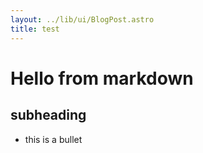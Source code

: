 ```yaml
---
layout: ../lib/ui/BlogPost.astro
title: test
---
```

# Hello from markdown

## subheading

- this is a bullet


